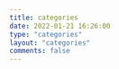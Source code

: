 ```yaml
---
title: categories
date: 2022-01-21 16:26:00
type: "categories"
layout: "categories"
comments: false
---
```

